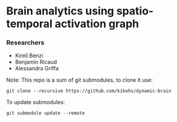 # Brain analytics using spatio-temporal activation graph

### Researchers

- Kirell Benzi
- Benjamin Ricaud
- Alessandra Griffa

Note: This repo is a sum of git submodules, to clone it use:

    git clone --recursive https://github.com/kikohs/dynamic-brain

To update submodules:

    git submodule update --remote
